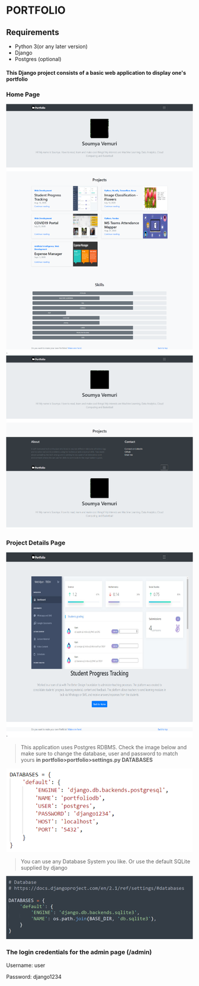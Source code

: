 # PORTFOLIO #

## Requirements ##
- Python 3(or any later version)
- Django
- Postgres (optional)


#### This Django project consists of a basic web application to display one's portfolio ####


### Home Page ###
<img src="images/Fullpage.png"/>
<img src="images/homepage.PNG"/>
<img src="images/homepage_extended.PNG"/>


### Project Details Page ###
<img src="images/projectdetails.png" height=500>


> This application uses Postgres RDBMS. Check the image below and make sure to change the database, user and password to match yours **in portfolio>portfolio>settings.py DATABASES**
<img src="images/Database.PNG"/>


>You can use any Database System you like. Or use the default SQLite supplied by django
<img src="images/sqlitedbs.png"/>


### The login credentials for the admin page (/admin) ###
Username: user


Password: django1234


